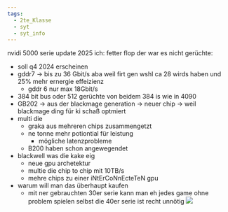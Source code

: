 ```yaml
---
tags:
  - 2te_Klasse
  - syt
  - syt_info
---
```

nvidi 5000 serie
update 2025 ich: fetter flop der war es nicht
gerüchte:
- soll q4 2024 erscheinen
- gddr7 → bis zu 36 Gbit/s aba weil firt gen wshl ca 28 wirds haben und 25% mehr ernergie effeizienz
	- gddr 6 nur max 18Gbit/s
- 384 bit bus oder 512 gerüchte von beidem 384 is wie in 4090
- GB202 → aus der blackmage generation → neuer chip → weil blackmage ding für ki schaß optmiert
- multi die
	- graka aus mehreren chips zusammengetzt
	- ne tonne mehr potiontial für leistung
		- mögliche latenzprobleme
	- B200 haben schon angewegendet
- blackwell was die kake eig 
	- neue gpu archetektur
	- multie die chip to chip mit 10TB/s
	- mehre chips zu einer iNtErCoNnEcteTeN gpu
- warum will man das überhaupt kaufen
	- mit ner gebrauchten 30er serie kann man eh jedes game ohne problem spielen selbst die 40er serie ist recht unnötig
![](Pasted%20image%2020240412090338.png)